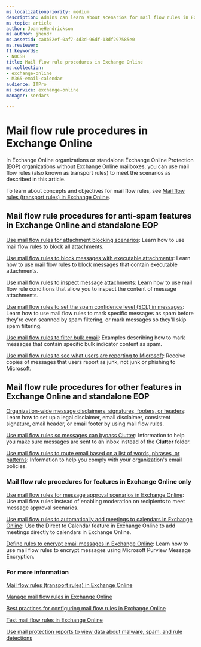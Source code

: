 ```yaml
---
ms.localizationpriority: medium
description: Admins can learn about scenarios for mail flow rules in Exchange Online.
ms.topic: article
author: JoanneHendrickson
ms.author: jhendr
ms.assetid: ca8b52ef-0af7-4d3d-96df-13df297585e0
ms.reviewer: 
f1.keywords:
- NOCSH
title: Mail flow rule procedures in Exchange Online
ms.collection: 
- exchange-online
- M365-email-calendar
audience: ITPro
ms.service: exchange-online
manager: serdars

---
```


# Mail flow rule procedures in Exchange Online

In Exchange Online organizations or standalone Exchange Online Protection (EOP) organizations without Exchange Online mailboxes, you can use mail flow rules (also known as transport rules) to meet the scenarios as described in this article.

To learn about concepts and objectives for mail flow rules, see [Mail flow rules (transport rules) in Exchange Online](mail-flow-rules.md).

## Mail flow rule procedures for anti-spam features in Exchange Online and standalone EOP

[Use mail flow rules for attachment blocking scenarios](common-attachment-blocking-scenarios.md): Learn how to use mail flow rules to block all attachments.

[Use mail flow rules to block messages with executable attachments](use-rules-to-block-executable-attachments.md): Learn how to use mail flow rules to block messages that contain executable attachments.

[Use mail flow rules to inspect message attachments](inspect-message-attachments.md): Learn how to use mail flow rule conditions that allow you to inspect the content of message attachments.

[Use mail flow rules to set the spam confidence level (SCL) in messages](use-rules-to-set-scl.md): Learn how to use mail flow rules to mark specific messages as spam before they're even scanned by spam filtering, or mark messages so they'll skip spam filtering.

[Use mail flow rules to filter bulk email](use-rules-to-filter-bulk-mail.md): Examples describing how to mark messages that contain specific bulk indicator content as spam.

[Use mail flow rules to see what users are reporting to Microsoft](use-rules-to-see-what-users-are-reporting-to-microsoft.md): Receive copies of messages that users report as junk, not junk or phishing to Microsoft.

## Mail flow rule procedures for other features in Exchange Online and standalone EOP

[Organization-wide message disclaimers, signatures, footers, or headers](disclaimers-signatures-footers-or-headers.md): Learn how to set up a legal disclaimer, email disclaimer, consistent signature, email header, or email footer by using mail flow rules.

[Use mail flow rules so messages can bypass Clutter](use-rules-to-bypass-clutter.md): Information to help you make sure messages are sent to an inbox instead of the **Clutter** folder.

[Use mail flow rules to route email based on a list of words, phrases, or patterns](use-rules-to-route-email.md): Information to help you comply with your organization's email policies.

### Mail flow rule procedures for features in Exchange Online only

[Use mail flow rules for message approval scenarios in Exchange Online](common-message-approval-scenarios.md): Use mail flow rules instead of enabling moderation on recipients to meet message approval scenarios.

[Use mail flow rules to automatically add meetings to calendars in Exchange Online](use-rules-to-add-meetings.md): Use the Direct to Calendar feature in Exchange Online to add meetings directly to calendars in Exchange Online.

[Define rules to encrypt email messages in Exchange Online](/microsoft-365/compliance/define-mail-flow-rules-to-encrypt-email): Learn how to use mail flow rules to encrypt messages using Microsoft Purview Message Encryption.

### For more information

[Mail flow rules (transport rules) in Exchange Online](mail-flow-rules.md)

[Manage mail flow rules in Exchange Online](manage-mail-flow-rules.md)

[Best practices for configuring mail flow rules in Exchange Online](configuration-best-practices.md)

[Test mail flow rules in Exchange Online](test-mail-flow-rules.md)

[Use mail protection reports to view data about malware, spam, and rule detections](../../monitoring/use-mail-protection-reports.md)
